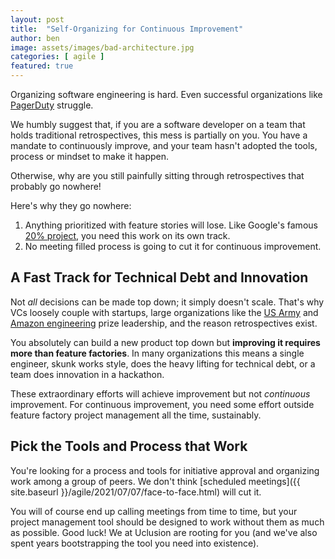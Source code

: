 ```yaml
---
layout: post
title:  "Self-Organizing for Continuous Improvement"
author: ben
image: assets/images/bad-architecture.jpg
categories: [ agile ]
featured: true
---
```

Organizing software engineering is hard. Even successful organizations like 
[PagerDuty](https://www.pagerduty.com/blog/scaling-engineering-org) struggle.

We humbly suggest that, if you are a software developer on a team that holds traditional retrospectives, 
this mess is partially on you. You have a mandate to continuously improve, and your team hasn't adopted the tools, 
process or mindset to make it happen.

Otherwise, why are you still painfully sitting through retrospectives that probably go nowhere!

Here's why they go nowhere:
1. Anything prioritized with feature stories will lose. Like Google's famous 
   [20% project](https://en.wikipedia.org/wiki/20%25_Project), you need this work on its own track.
2. No meeting filled process is going to cut it for continuous improvement.

## A Fast Track for Technical Debt and Innovation
Not _all_ decisions can be made top down; it simply doesn't scale. That's why VCs loosely couple with startups, 
large organizations like the 
[US Army](https://www.amazon.com/Team-Teams-Rules-Engagement-Complex/dp/1591847486/ref=sr_1_1?dchild=1&gclid=CjwKCAjwruSHBhAtEiwA_qCpprh9En4ltV31tCE_uoO2WjsJud2Jj977DyzugST2iG2aPOd5svWejhoC7FYQAvD_BwE&hvadid=241895014260&hvdev=c&hvlocphy=9032183&hvnetw=g&hvqmt=e&hvrand=7887596021403679128&hvtargid=kwd-79779609946&hydadcr=22532_10344436&keywords=team+of+teams&qid=1626958316&sr=8-1)
and [Amazon engineering](https://medium.com/swlh/working-at-amazon-software-engineer-4d491f2d0f7e) prize leadership,
and the reason retrospectives exist.

You absolutely can build a new product top down but **improving it requires more than feature factories**. In many 
organizations this means a single engineer, skunk works style, does the heavy lifting for technical debt, or a team
does innovation in a hackathon.

These extraordinary efforts will achieve improvement but not _continuous_ improvement. For continuous improvement,
you need some effort outside feature factory project management all the time, sustainably.

## Pick the Tools and Process that Work
You're looking for a process and tools for initiative approval and organizing work among a group of peers. We don't
think [scheduled meetings]({{ site.baseurl }}/agile/2021/07/07/face-to-face.html) will cut it.

You will of course end up calling meetings from time to time, but your project management tool should be designed to
work without them as much as possible. Good luck! We at Uclusion are rooting for you (and we've also spent years
bootstrapping the tool you need into existence).


